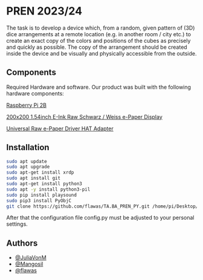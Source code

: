 # PREN 2023/24

The task is to develop a device which, from a random, given pattern of (3D)
dice arrangements at a remote location (e.g. in another room / city etc.) to create an exact copy
of the colors and positions of the cubes as precisely and quickly as possible. The copy of the arrangement
should be created inside the device and be visually and physically accessible from the outside.

## Components

Required Hardware and software. Our product was built with the following hardware components:

[Raspberry Pi 2B](https://www.raspberrypi.com/products/raspberry-pi-2-model-b/)

[200x200 1.54inch E-Ink Raw Schwarz / Weiss e-Paper Display](https://www.bastelgarage.ch/200x200-1-54inch-e-ink-raw-schwarz-weiss-e-paper-display?search=200x200%201.54inch%20e-ink%20raw%20schwarz%20%2F%20weiss%20e-paper%20displa)

[Universal Raw e-Paper Driver HAT Adapter](https://www.bastelgarage.ch/universal-raw-e-paper-driver-hat-adapter?search=Universal%20Raw%20e-Paper%20Driver%20HAT%20Adapter)

## Installation

```bash
sudo apt update
sudo apt upgrade
sudo apt-get install xrdp
sudo apt install git
sudo apt-get install python3
sudo apt -y install python3-pil
sudo pip install playsound
sudo pip3 install PyObjC
git clone https://github.com/flawas/TA.BA_PREN_PY.git /home/pi/Desktop/PREN
```

After that the configuration file config.py must be adjusted to your personal settings.

## Authors

- [@JuliaVonM](https://github.com/JuliaVonM)
- [@Mangosil](https://github.com/Mangosil)
- [@flawas](https://github.com/flawas)
